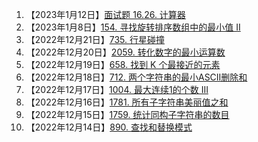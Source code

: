1. 【2023年1月12日】<a href='面试题 16.26. 计算器.md'>面试题 16.26. 计算器</a>
1. 【2023年1月8日】<a href='154. 寻找旋转排序数组中的最小值 II.md'>154. 寻找旋转排序数组中的最小值 II</a>
1. 【2022年12月21日】<a href='735. 行星碰撞.md'>735. 行星碰撞</a>
1. 【2022年12月20日】<a href='2059. 转化数字的最小运算数.md'>2059. 转化数字的最小运算数</a>
1. 【2022年12月19日】<a href='658. 找到 K 个最接近的元素.md'>658. 找到 K 个最接近的元素</a>
1. 【2022年12月18日】<a href='712. 两个字符串的最小ASCII删除和.md'>712. 两个字符串的最小ASCII删除和</a>
1. 【2022年12月17日】<a href='1004. 最大连续1的个数 III.md'>1004. 最大连续1的个数 III</a>
1. 【2022年12月16日】<a href='1781. 所有子字符串美丽值之和.md'>1781. 所有子字符串美丽值之和</a>
1. 【2022年12月15日】<a href='1759. 统计同构子字符串的数目.md'>1759. 统计同构子字符串的数目</a>
1. 【2022年12月14日】<a href='890. 查找和替换模式.md'>890. 查找和替换模式</a>

